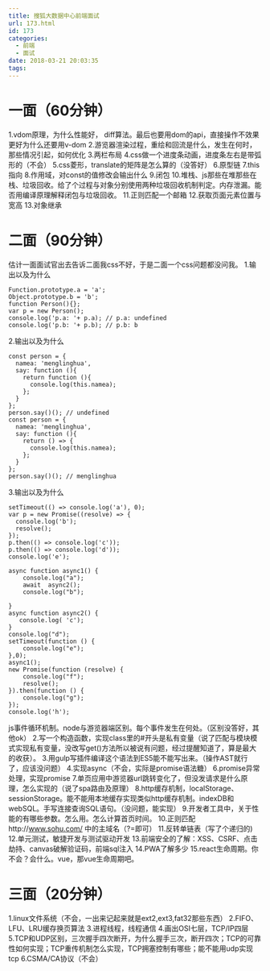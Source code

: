 ```yaml
---
title: 搜狐大数据中心前端面试
url: 173.html
id: 173
categories:
  - 前端
  - 面试
date: 2018-03-21 20:03:35
tags:
---
```


一面（60分钟）
========

1.vdom原理，为什么性能好， diff算法。最后也要用dom的api，直接操作不效果更好为什么还要用v-dom 2.游览器渲染过程，重绘和回流是什么，发生在何时，那些情况引起，如何优化 3.两栏布局 4.css做一个进度条动画，进度条左右是带弧形的（不会） 5.css菱形，translate的矩阵是怎么算的（没答好） 6.原型链 7.this指向 8.作用域，对const的值修改会输出什么 9.闭包 10.堆栈、js那些在堆那些在栈、垃圾回收。给了个过程与对象分别使用两种垃圾回收机制判定。内存泄漏。能否用编译原理解释闭包与垃圾回收。 11.正则匹配一个邮箱 12.获取页面元素位置与宽高 13.对象继承

二面（90分钟）
========

估计一面面试官出去告诉二面我css不好，于是二面一个css问题都没问我。 1.输出以及为什么

    Function.prototype.a = 'a';
    Object.prototype.b = 'b';
    function Person(){};
    var p = new Person();
    console.log('p.a: '+ p.a); // p.a: undefined
    console.log('p.b: '+ p.b); // p.b: b
    

2.输出以及为什么

    const person = {
      namea: 'menglinghua',
      say: function (){
        return function (){
          console.log(this.namea);
        };
      }
    };
    person.say()(); // undefined
    const person = {
      namea: 'menglinghua',
      say: function (){
        return () => {
          console.log(this.namea);
        };
      }
    };
    person.say()(); // menglinghua
    

3.输出以及为什么

    setTimeout(() => console.log('a'), 0);
    var p = new Promise((resolve) => {
      console.log('b');
      resolve();
    });
    p.then(() => console.log('c'));
    p.then(() => console.log('d'));
    console.log('e');
    
    async function async1() {
        console.log("a");
        await  async2(); 
        console.log("b");
    
    }
    async function async2() {
       console.log( 'c');
    }
    console.log("d");
    setTimeout(function () {
        console.log("e");
    },0);
    async1();
    new Promise(function (resolve) {
        console.log("f");
        resolve();
    }).then(function () {
        console.log("g");
    });
    console.log('h');
    

js事件循环机制。node与游览器端区别。每个事件发生在何处。（区别没答好，其他ok） 2.写一个构造函数，实现class里的#开头是私有变量（说了匹配与模块模式实现私有变量，没改写get()方法所以被说有问题，经过提醒知道了，算是最大的收获）。 3.用gulp写插件编译这个语法到ES5能不能写出来。（操作AST就行了，应该没问题） 4.实现async（不会，实际是promise语法糖） 6.promise异常处理，实现promise 7.单页应用中游览器url跳转变化了，但没发请求是什么原理，怎么实现的（说了spa路由及原理） 8.http缓存机制，localStorage、sessionStorage。能不能用本地缓存实现类似http缓存机制。indexDB和webSQL。手写连接查询SQL语句。（没问题，能实现） 9.开发者工具中，关于性能的有哪些参数。怎么用。怎么计算首页时间。 10.正则匹配http://www.sohu.com/ 中的主域名（?=即可） 11.反转单链表（写了个递归的) 12.单元测试，敏捷开发与测试驱动开发 13.前端安全的了解：XSS、CSRF、点击劫持、canvas破解验证码，前端sql注入 14.PWA了解多少 15.react生命周期。你不会？会什么。vue，那vue生命周期吧。

三面（20分钟）
========

1.linux文件系统（不会，一出来记起来就是ext2,ext3,fat32那些东西） 2.FIFO、LFU、LRU缓存换页算法 3.进程线程，线程通信 4.画出OSI七层，TCP/IP四层 5.TCP和UDP区别，三次握手四次断开，为什么握手三次，断开四次；TCP的可靠性如何实现；TCP重传机制怎么实现，TCP拥塞控制有哪些；能不能用udp实现tcp 6.CSMA/CA协议（不会）